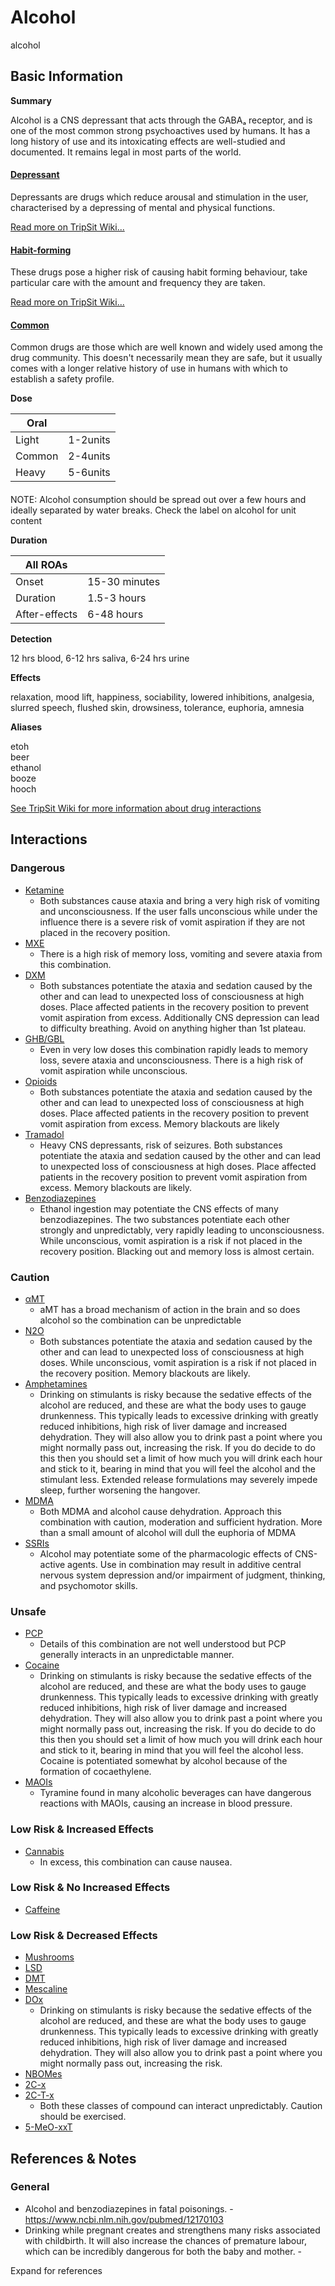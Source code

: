 # Alcohol

alcohol

## Basic Information

**Summary**

Alcohol is a CNS depressant that acts through the GABAₐ receptor, and is one of the most common strong psychoactives used by humans. It has a long history of use and its intoxicating effects are well-studied and documented. It remains legal in most parts of the world.

#### [Depressant](/category/depressant)

Depressants are drugs which reduce arousal and stimulation in the user, characterised by a depressing of mental and physical functions.

[Read more on TripSit Wiki...](#{category.wiki})

#### [Habit-forming](/category/habit-forming)

These drugs pose a higher risk of causing habit forming behaviour, take particular care with the amount and frequency they are taken.

[Read more on TripSit Wiki...](#{category.wiki})

#### [Common](/category/common)

Common drugs are those which are well known and widely used among the drug community. This doesn't necessarily mean they are safe, but it usually comes with a longer relative history of use in humans with which to establish a safety profile.

**Dose**

| Oral   |          |
| ------ | -------- |
| Light  | 1-2units |
| Common | 2-4units |
| Heavy  | 5-6units |

#### 

 NOTE: Alcohol consumption should be spread out over a few hours and ideally separated by water breaks. Check the label on alcohol for unit content

**Duration**

| All ROAs      |               |
| ------------- | ------------- |
| Onset         | 15-30 minutes |
| Duration      | 1.5-3 hours   |
| After-effects | 6-48 hours    |

**Detection**

12 hrs blood, 6-12 hrs saliva, 6-24 hrs urine

**Effects**

relaxation, mood lift, happiness, sociability, lowered inhibitions, analgesia, slurred speech, flushed skin, drowsiness, tolerance, euphoria, amnesia

**Aliases**

etoh  
beer  
ethanol  
booze  
hooch  

[See TripSit Wiki for more information about drug interactions](http://combo.tripsit.me/)

## Interactions

### Dangerous

* [Ketamine](/ketamine)  
   * Both substances cause ataxia and bring a very high risk of vomiting and unconsciousness. If the user falls unconscious while under the influence there is a severe risk of vomit aspiration if they are not placed in the recovery position.
* [MXE](/mxe)  
   * There is a high risk of memory loss, vomiting and severe ataxia from this combination.
* [DXM](/dxm)  
   * Both substances potentiate the ataxia and sedation caused by the other and can lead to unexpected loss of consciousness at high doses. Place affected patients in the recovery position to prevent vomit aspiration from excess. Additionally CNS depression can lead to difficulty breathing. Avoid on anything higher than 1st plateau.
* [GHB/GBL](https://wiki.tripsit.me/wiki/GHB)  
   * Even in very low doses this combination rapidly leads to memory loss, severe ataxia and unconsciousness. There is a high risk of vomit aspiration while unconscious.
* [Opioids](https://wiki.tripsit.me/wiki/Opioids)  
   * Both substances potentiate the ataxia and sedation caused by the other and can lead to unexpected loss of consciousness at high doses. Place affected patients in the recovery position to prevent vomit aspiration from excess. Memory blackouts are likely
* [Tramadol](/tramadol)  
   * Heavy CNS depressants, risk of seizures. Both substances potentiate the ataxia and sedation caused by the other and can lead to unexpected loss of consciousness at high doses. Place affected patients in the recovery position to prevent vomit aspiration from excess. Memory blackouts are likely.
* [Benzodiazepines](https://wiki.tripsit.me/wiki/Benzodiazepines)  
   * Ethanol ingestion may potentiate the CNS effects of many benzodiazepines. The two substances potentiate each other strongly and unpredictably, very rapidly leading to unconsciousness. While unconscious, vomit aspiration is a risk if not placed in the recovery position. Blacking out and memory loss is almost certain.

### Caution

* [αMT](/amt)  
   * aMT has a broad mechanism of action in the brain and so does alcohol so the combination can be unpredictable
* [N2O](/nitrous)  
   * Both substances potentiate the ataxia and sedation caused by the other and can lead to unexpected loss of consciousness at high doses. While unconscious, vomit aspiration is a risk if not placed in the recovery position. Memory blackouts are likely.
* [Amphetamines](https://wiki.tripsit.me/wiki/Amphetamine)  
   * Drinking on stimulants is risky because the sedative effects of the alcohol are reduced, and these are what the body uses to gauge drunkenness. This typically leads to excessive drinking with greatly reduced inhibitions, high risk of liver damage and increased dehydration. They will also allow you to drink past a point where you might normally pass out, increasing the risk. If you do decide to do this then you should set a limit of how much you will drink each hour and stick to it, bearing in mind that you will feel the alcohol and the stimulant less. Extended release formulations may severely impede sleep, further worsening the hangover.
* [MDMA](/mdma)  
   * Both MDMA and alcohol cause dehydration. Approach this combination with caution, moderation and sufficient hydration. More than a small amount of alcohol will dull the euphoria of MDMA
* [SSRIs](https://wiki.tripsit.me/wiki/Antidepressants#SSRIs)  
   * Alcohol may potentiate some of the pharmacologic effects of CNS-active agents. Use in combination may result in additive central nervous system depression and/or impairment of judgment, thinking, and psychomotor skills.

### Unsafe

* [PCP](/pcp)  
   * Details of this combination are not well understood but PCP generally interacts in an unpredictable manner.
* [Cocaine](/cocaine)  
   * Drinking on stimulants is risky because the sedative effects of the alcohol are reduced, and these are what the body uses to gauge drunkenness. This typically leads to excessive drinking with greatly reduced inhibitions, high risk of liver damage and increased dehydration. They will also allow you to drink past a point where you might normally pass out, increasing the risk. If you do decide to do this then you should set a limit of how much you will drink each hour and stick to it, bearing in mind that you will feel the alcohol less. Cocaine is potentiated somewhat by alcohol because of the formation of cocaethylene.
* [MAOIs](https://wiki.tripsit.me/wiki/Antidepressants#MAOIs)  
   * Tyramine found in many alcoholic beverages can have dangerous reactions with MAOIs, causing an increase in blood pressure.

### Low Risk & Increased Effects

* [Cannabis](/cannabis)  
   * In excess, this combination can cause nausea.

### Low Risk & No Increased Effects

* [Caffeine](/caffeine)

### Low Risk & Decreased Effects

* [Mushrooms](/mushrooms)
* [LSD](/lsd)
* [DMT](/dmt)
* [Mescaline](/mescaline)
* [DOx](https://wiki.tripsit.me/wiki/DOx)  
   * Drinking on stimulants is risky because the sedative effects of the alcohol are reduced, and these are what the body uses to gauge drunkenness. This typically leads to excessive drinking with greatly reduced inhibitions, high risk of liver damage and increased dehydration. They will also allow you to drink past a point where you might normally pass out, increasing the risk.
* [NBOMes](https://wiki.tripsit.me/wiki/NBOMes)
* [2C-x](https://wiki.tripsit.me/wiki/2C-X)
* [2C-T-x](https://wiki.tripsit.me/wiki/2C-X)  
   * Both these classes of compound can interact unpredictably. Caution should be exercised.
* [5-MeO-xxT](https://wiki.tripsit.me/wiki/5-MeO-DMT)

## References & Notes

### General

* Alcohol and benzodiazepines in fatal poisonings. - <https://www.ncbi.nlm.nih.gov/pubmed/12170103>
* Drinking while pregnant creates and strengthens many risks associated with childbirth. It will also increase the chances of premature labour, which can be incredibly dangerous for both the baby and mother. -

Expand for references